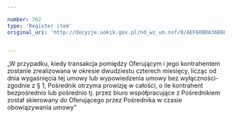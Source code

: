 ```yaml
---

number: 762
type: 'Register item'
original_uri: 'http://decyzje.uokik.gov.pl/nd_wz_um.nsf/0/AEF60BDA36B80975C12572DD003296A6?OpenDocument'


---
```


„W przypadku, kiedy transakcja pomiędzy Oferującym i jego kontrahentem zostanie zrealizowana w okresie dwudziestu czterech miesięcy, licząc od dnia wygaśnięcia tej umowy lub wypowiedzenia umowy bez wyłączności-zgodnie z § 1, Pośrednik otrzyma prowizję w całości, o ile kontrahent bezpośrednio lub pośrednio tj. przez biuro współpracujące z Pośrednikiem został skierowany do Oferującego przez Pośrednika w czasie obowiązywania umowy”
